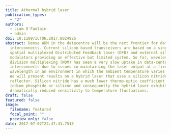 ```yaml
---
title: Athermal hybrid laser
publication_types:
  - "2"
authors:
  - Liam O'Faolain
  - admin
doi: 10.1109/ICTON.2017.8024926
abstract: Dense WDM in the datacentre will be the next frontier for datacentre
  interconnects. Current silicon based transceivers are based on a single
  spatial multiplexed Distributed Feedback laser (DFB) and external silicon
  modulators providing an effective but limited system. So far, wavelength
  division multiplexing (WDM) has seen a very slow uptake in data-centre
  interconnects due to issues in maintaining the laser output at a fixed
  wavelength in an environment in which the ambient temperature varies widely.
  We will present results on a hybrid laser that uses a silicon nitride based
  reflector. Silicon nitride has a much lower thermo-optic coefficient than
  indium phosphide or silicon and consequently the hybrid laser exhibits
  dramatically reduced sensitivity to temperature fluctuations.
draft: false
featured: false
image:
  filename: featured
  focal_point: ""
  preview_only: false
date: 2017-07-02T22:47:41.751Z
---
```

